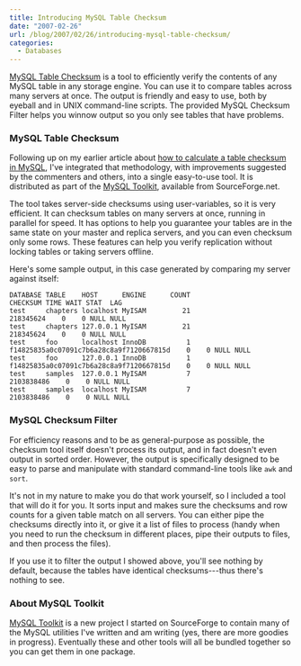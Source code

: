 ```yaml
---
title: Introducing MySQL Table Checksum
date: "2007-02-26"
url: /blog/2007/02/26/introducing-mysql-table-checksum/
categories:
  - Databases
---
```


[MySQL Table Checksum](http://code.google.com/p/maatkit/) is a tool to efficiently verify the contents of any MySQL table in any storage engine. You can use it to compare tables across many servers at once. The output is friendly and easy to use, both by eyeball and in UNIX command-line scripts. The provided MySQL Checksum Filter helps you winnow output so you only see tables that have problems.

### MySQL Table Checksum

Following up on my earlier article about [how to calculate a table checksum in MySQL](/blog/2007/01/25/how-to-calculate-table-checksums-in-mysql/), I've integrated that methodology, with improvements suggested by the commenters and others, into a single easy-to-use tool. It is distributed as part of the [MySQL Toolkit](http://code.google.com/p/maatkit/), available from SourceForge.net.

The tool takes server-side checksums using user-variables, so it is very efficient. It can checksum tables on many servers at once, running in parallel for speed. It has options to help you guarantee your tables are in the same state on your master and replica servers, and you can even checksum only some rows. These features can help you verify replication without locking tables or taking servers offline.

Here's some sample output, in this case generated by comparing my server against itself:

```
DATABASE TABLE    HOST      ENGINE      COUNT                                 CHECKSUM TIME WAIT STAT  LAG
test     chapters localhost MyISAM         21                                218345624    0    0 NULL NULL
test     chapters 127.0.0.1 MyISAM         21                                218345624    0    0 NULL NULL
test     foo      localhost InnoDB          1 f14825835a0c07091c7b6a28c8a9f7120667815d    0    0 NULL NULL
test     foo      127.0.0.1 InnoDB          1 f14825835a0c07091c7b6a28c8a9f7120667815d    0    0 NULL NULL
test     samples  127.0.0.1 MyISAM          7                               2103838486    0    0 NULL NULL
test     samples  localhost MyISAM          7                               2103838486    0    0 NULL NULL
```

### MySQL Checksum Filter

For efficiency reasons and to be as general-purpose as possible, the checksum tool itself doesn't process its output, and in fact doesn't even output in sorted order. However, the output is specifically designed to be easy to parse and manipulate with standard command-line tools like `awk` and `sort`.

It's not in my nature to make you do that work yourself, so I included a tool that will do it for you. It sorts input and makes sure the checksums and row counts for a given table match on all servers. You can either pipe the checksums directly into it, or give it a list of files to process (handy when you need to run the checksum in different places, pipe their outputs to files, and then process the files).

If you use it to filter the output I showed above, you'll see nothing by default, because the tables have identical checksums---thus there's nothing to see.

### About MySQL Toolkit

[MySQL Toolkit](http://code.google.com/p/maatkit/) is a new project I started on SourceForge to contain many of the MySQL utilities I've written and am writing (yes, there are more goodies in progress). Eventually these and other tools will all be bundled together so you can get them in one package.

